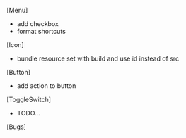 [Menu]

- add checkbox
- format shortcuts

[Icon]

- bundle resource set with build and use id instead of src

[Button]

- add action to button

[ToggleSwitch]

- TODO...

[Bugs]
